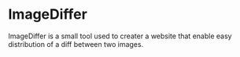 # ImageDiffer

ImageDiffer is a small tool used to creater a website that enable easy distribution of a diff between two images.

